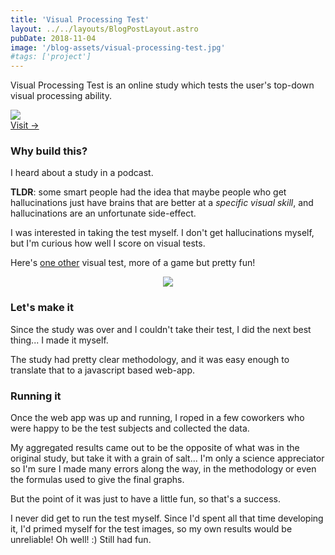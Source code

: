 ```yaml
---
title: 'Visual Processing Test'
layout: ../../layouts/BlogPostLayout.astro
pubDate: 2018-11-04
image: '/blog-assets/visual-processing-test.jpg'
#tags: ['project']
---
```


Visual Processing Test is an online study which tests the user's top-down visual processing ability.

<div class="project-card">
  <img src="/blog-assets/visual-processing-test.jpg" />
  <div>
    <a href="http://visual-processing-test.dev.igornadj.io">
      Visit →
    </a>
  </div>
</div>

### Why build this?
I heard about a study in a podcast. 

**TLDR**: some smart people had the idea that maybe people who get hallucinations just have brains that are better at a _specific visual skill_, and hallucinations are an unfortunate side-effect.

I was interested in taking the test myself. I don't get hallucinations myself, but I'm curious how well I score on visual tests.

Here's [one other](https://5jqdmjxdwavv.trickle.host/) visual test, more of a game but pretty fun!

<div style="text-align: center">
  <img style="max-width: 10rem" src="/blog-assets/color-find.jpg" />
</div>

### Let's make it
Since the study was over and I couldn't take their test, I did the next best thing... I made it myself.

The study had pretty clear methodology, and it was easy enough to translate that to a javascript based web-app.

### Running it
Once the web app was up and running, I roped in a few coworkers who were happy to be the test subjects and collected the data. 

My aggregated results came out to be the opposite of what was in the original study, but take it with a grain of salt... I'm only a science appreciator so I'm sure I made many errors along the way, in the methodology or even the formulas used to give the final graphs. 

But the point of it was just to have a little fun, so that's a success. 

I never did get to run the test myself. Since I'd spent all that time developing it, I'd primed myself for the test images, so my own results would be unreliable! Oh well! :) Still had fun.
